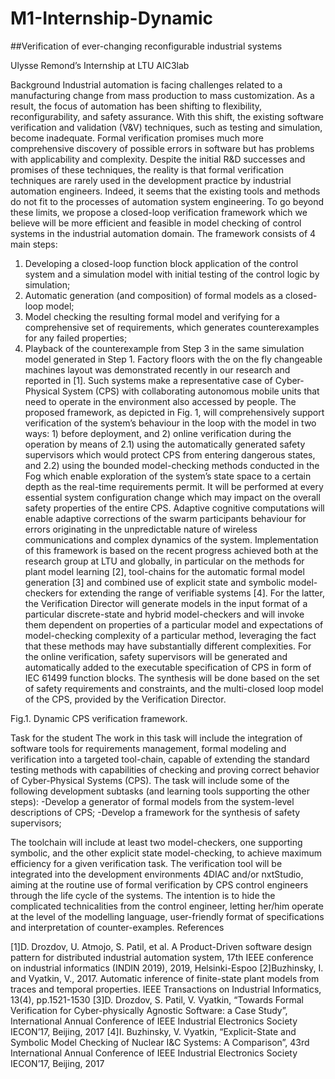 # M1-Internship-Dynamic
##Verification of ever-changing reconfigurable industrial systems

Ulysse Remond’s Internship at LTU AIC3lab

Background
  Industrial automation is facing challenges related to a manufacturing change from mass production to mass customization. As a result, the focus of automation has been shifting to flexibility, reconfigurability, and safety assurance. With this shift, the existing software verification and validation (V&V) techniques, such as testing and simulation, become inadequate. Formal verification promises much more comprehensive discovery of possible errors in software but has problems with applicability and complexity.
  Despite the initial R&D successes and promises of these techniques, the reality is that formal verification techniques are rarely used in the development practice by industrial automation engineers. Indeed, it seems that the existing tools and methods do not fit to the processes of automation system engineering.
  To go beyond these limits, we propose a closed-loop verification framework which we believe will be more efficient and feasible in model checking of control systems in the industrial automation domain. The framework consists of 4 main steps: 
1) Developing a closed-loop function block application of the control system and a simulation model with initial testing of the control logic by simulation;
2) Automatic generation (and composition) of formal models as a closed-loop model; 
3) Model checking the resulting formal model and verifying for a comprehensive set of requirements, which generates counterexamples for any failed properties;
4) Playback of the counterexample from Step 3 in the same simulation model generated in Step 1. 
Factory floors with the on the fly changeable machines layout was demonstrated recently in our research and reported in [1]. Such systems make a representative case of Cyber-Physical System (CPS) with collaborating autonomous mobile units that need to operate in the environment also accessed by people. The proposed framework, as depicted in Fig. 1, will comprehensively support verification of the system’s behaviour in the loop with the model in two ways: 1) before deployment, and 2) online verification during the operation by means of 2.1) using the automatically generated safety supervisors which would protect CPS from entering dangerous states, and 2.2) using the bounded model-checking methods conducted in the Fog which enable exploration of the system’s state space to a certain depth as the real-time requirements permit. It will be performed at every essential system configuration change which may impact on the overall safety properties of the entire CPS.
  Adaptive cognitive computations will enable adaptive corrections of the swarm participants behaviour for errors originating in the unpredictable nature of wireless communications and complex dynamics of the system.
    Implementation of this framework is based on the recent progress achieved both at the research group at LTU and globally, in particular on the methods for plant model learning [2],  tool-chains for the automatic formal model generation [3] and combined use of explicit state and symbolic model-checkers for extending the range of verifiable systems [4]. For the latter, the Verification Director will generate models in the input format of a particular discrete-state and hybrid model-checkers and will invoke them dependent on properties of a particular model and expectations of model-checking complexity of a particular method, leveraging the fact that these methods may have substantially different complexities.
For the online verification, safety supervisors will be generated and automatically added to the executable specification of CPS in form of IEC 61499 function blocks. The synthesis will be done based on the set of safety requirements and constraints, and the multi-closed loop model of the CPS, provided by the Verification Director. 

Fig.1. Dynamic CPS verification framework.

Task for the student
The work in this task will include the integration of software tools for requirements management, formal modeling and verification into a targeted tool-chain, capable of extending the standard testing methods with capabilities of checking and proving correct behavior of Cyber-Physical Systems (CPS). 
The task will include some of the following development subtasks (and learning tools supporting the other steps): 
-Develop a generator of formal models from the system-level descriptions of CPS; 
-Develop a framework for the synthesis of safety supervisors; 

The toolchain will include at least two model-checkers, one supporting symbolic, and the other explicit state model-checking, to achieve maximum efficiency for a given verification task. 
The verification tool will be integrated into the development environments 4DIAC and/or nxtStudio, aiming at the routine use of formal verification by CPS control engineers through the life cycle of the systems. The intention is to hide the complicated technicalities from the control engineer, letting her/him operate at the level of the modelling language, user-friendly format of specifications and interpretation of counter-examples. 
References

[1]D. Drozdov, U. Atmojo, S. Patil, et al. A Product-Driven software design pattern for distributed industrial automation system, 17th IEEE conference on industrial informatics (INDIN 2019), 2019, Helsinki-Espoo
[2]Buzhinsky, I. and Vyatkin, V., 2017. Automatic inference of finite-state plant models from traces and temporal properties. IEEE Transactions on Industrial Informatics, 13(4), pp.1521-1530
[3]D. Drozdov, S. Patil, V. Vyatkin, “Towards Formal Verification for Cyber-physically Agnostic Software: a Case Study”, International Annual Conference of IEEE Industrial Electronics Society IECON’17, Beijing, 2017
[4]I. Buzhinsky, V. Vyatkin, “Explicit-State and Symbolic Model Checking of Nuclear I&C Systems: A Comparison”, 43rd International Annual Conference of IEEE Industrial Electronics Society IECON’17, Beijing, 2017



